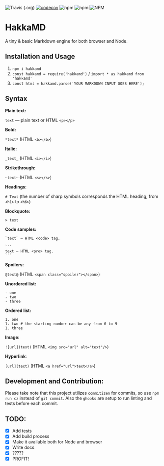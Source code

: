 ![Travis (.org)](https://img.shields.io/travis/AlexNikolaiev94/hakkamd)
[![codecov](https://codecov.io/gh/AlexNikolaiev94/hakkamd/branch/master/graph/badge.svg)](https://codecov.io/gh/AlexNikolaiev94/hakkamd)
![npm](https://img.shields.io/npm/v/hakkamd)
![npm](https://img.shields.io/npm/dw/hakkamd)
![NPM](https://img.shields.io/npm/l/hakkamd)
# HakkaMD

A tiny & basic Markdown engine for both browser and Node.

## Installation and Usage
1. `npm i hakkamd`
2. `const hakkamd = require('hakkamd')`
/ `import * as hakkamd from 'hakkamd'`
3. `const html = hakkamd.parse('YOUR MARKDOWN INPUT GOES HERE');`

## Syntax

**Plain text:**

`text` — plain text or HTML `<p></p>`

**Bold:**

`*text*` (HTML `<b></b>`)

**Italic:**

`_text_` (HTML `<i></i>`)

**Strikethrough:**

`~text~` (HTML `<s></s>`)

**Headings:**

`# Text` (the number of sharp symbols corresponds the HTML heading, from `<h1>` to `<h6>`)

**Blockquote:**

`> text`

**Code samples:**

    `text` — HTML <code> tag.
    
    ```
    text — HTML <pre> tag.
    ```
    
**Spoilers:**

`@text@` (HTML `<span class="spoiler"></span>`)

**Unordered list:**
```
- one
- two 
- three 
```

**Ordered list:**
```$xslt
1. one
1. two # the starting number can be any from 0 to 9
1. three
```

**Image:**

`![url](text)` (HTML `<img src="url" alt="text"/>`)

**Hyperlink**:

`[url](text)` (HTML `<a href="url">text</a>`)

## Development and Contribution:

Please take note that this project utilizes `commitizen` for commits, so use `npm run cz` instead of `git commit`. Also the `ghooks` are setup to run linting and tests before each commit.

## TODO:

- [x] Add tests
- [x] Add build process
- [x] Make it available both for Node and browser
- [x] Write docs
- [x] ?????
- [x] PROFIT!
